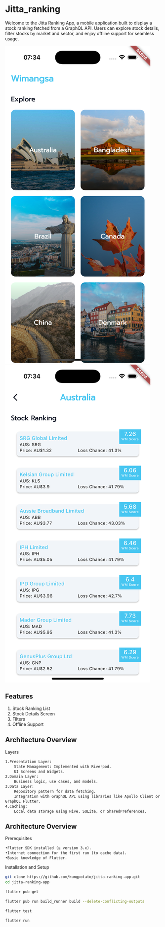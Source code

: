 # Jitta_ranking

Welcome to the Jitta Ranking App, a mobile application built to display a stock ranking fetched from
a GraphQL API. Users can explore stock details, filter stocks by market and sector, and enjoy
offline support for seamless usage.

![alt text](https://github.com/kungpotato/jitta-ranking-app/blob/master/Simulator%20Screenshot%20-%20iPhone%2016%20Pro%20-%202024-12-02%20at%2007.34.49.png?raw=true)
![alt text](https://github.com/kungpotato/jitta-ranking-app/blob/master/Simulator%20Screenshot%20-%20iPhone%2016%20Pro%20-%202024-12-02%20at%2007.34.54.png?raw=true)

## Features

1. Stock Ranking List
2. Stock Details Screen
3. Filters
4. Offline Support

## Architecture Overview

Layers

	1.Presentation Layer:
	    State Management: Implemented with Riverpod.
        UI Screens and Widgets.
	2.Domain Layer:
	    Business logic, use cases, and models.
	3.Data Layer:
		Repository pattern for data fetching.
		Integration with GraphQL API using libraries like Apollo Client or GraphQL Flutter.
	4.Caching:
		Local data storage using Hive, SQLite, or SharedPreferences.

## Architecture Overview

Prerequisites

	•Flutter SDK installed (≥ version 3.x).
	•Internet connection for the first run (to cache data).
	•Basic knowledge of Flutter.

Installation and Setup

   ```bash
  git clone https://github.com/kungpotato/jitta-ranking-app.git
  cd jitta-ranking-app
   ```

   ```bash
  flutter pub get
   ```

   ```bash
  flutter pub run build_runner build --delete-conflicting-outputs
   ```

   ```bash
  flutter test
   ```

   ```bash
  flutter run
   ```